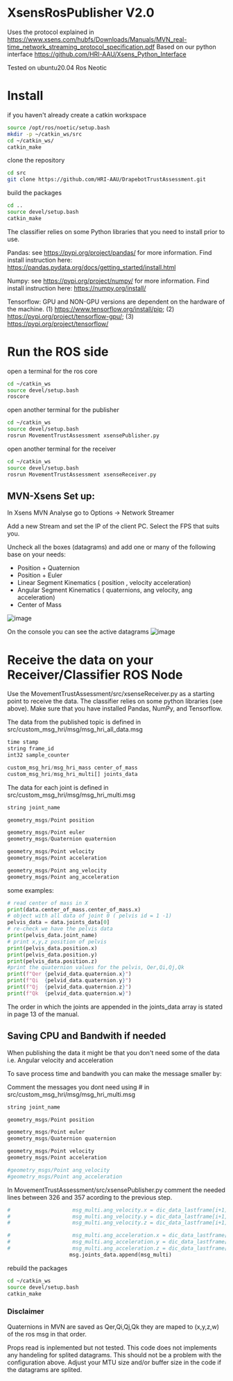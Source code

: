 # XsensRosPublisher V2.0

Uses the protocol explained in https://www.xsens.com/hubfs/Downloads/Manuals/MVN_real-time_network_streaming_protocol_specification.pdf
Based on our python interface https://github.com/HRI-AAU/Xsens_Python_Interface

Tested on ubuntu20.04    Ros Neotic

# Install

if you haven't already create a catkin workspace
```sh
source /opt/ros/noetic/setup.bash
mkdir -p ~/catkin_ws/src
cd ~/catkin_ws/
catkin_make
```

clone the repository
```sh
cd src
git clone https://github.com/HRI-AAU/DrapebotTrustAssessment.git
```

build the packages
```sh
cd ..
source devel/setup.bash
catkin_make
```

The classifier relies on some Python libraries that you need to install prior to use.

Pandas: see https://pypi.org/project/pandas/ for more information. Find install instruction here: https://pandas.pydata.org/docs/getting_started/install.html

Numpy: see https://pypi.org/project/numpy/ for more information. Find install instruction here: https://numpy.org/install/

Tensorflow: GPU and NON-GPU versions are dependent on the hardware of the machine. (1) https://www.tensorflow.org/install/pip; (2) https://pypi.org/project/tensorflow-gpu/; (3) https://pypi.org/project/tensorflow/

# Run the ROS side
open a terminal for the ros core
```sh
cd ~/catkin_ws
source devel/setup.bash
roscore
```

open another terminal for the publisher
```sh
cd ~/catkin_ws
source devel/setup.bash
rosrun MovementTrustAssessment xsensePublisher.py
```

open another terminal for the receiver
```sh
cd ~/catkin_ws
source devel/setup.bash
rosrun MovementTrustAssessment xsenseReceiver.py
```

## MVN-Xsens Set up:

In Xsens MVN Analyse go to Options -> Network Streamer

Add a new Stream and set the IP of the client PC. Select the FPS that suits you.

Uncheck all the boxes (datagrams) and add one or many of the following base on your needs:
- Position + Quaternion
- Position + Euler
- Linear Segment Kinematics    ( position , velocity acceleration)
- Angular Segment Kinematics   ( quaternions, ang velocity, ang acceleration)
- Center of Mass

![image](https://user-images.githubusercontent.com/69670188/132003944-16fdeaad-e022-4407-9bd6-b56d6b9c38c5.png)

On the console you can see the active datagrams
![image](https://user-images.githubusercontent.com/69670188/132005615-f9b15b55-3a8b-4aa2-9064-a0228f2d10ad.png)


# Receive the data on your Receiver/Classifier ROS Node
Use the MovementTrustAssessment/src/xsenseReceiver.py  as a starting point to receive the data. The classifier relies on some python libraries (see above). Make sure that you have installed Pandas, NumPy, and Tensorflow.

The data from the published topic is defined in src/custom_msg_hri/msg/msg_hri_all_data.msg
```python
time stamp
string frame_id
int32 sample_counter

custom_msg_hri/msg_hri_mass center_of_mass
custom_msg_hri/msg_hri_multi[] joints_data
```

The data for each joint is defined in src/custom_msg_hri/msg/msg_hri_multi.msg
```python
string joint_name

geometry_msgs/Point position

geometry_msgs/Point euler
geometry_msgs/Quaternion quaternion

geometry_msgs/Point velocity
geometry_msgs/Point acceleration

geometry_msgs/Point ang_velocity
geometry_msgs/Point ang_acceleration
```
some examples:
```python
# read center of mass in X
print(data.center_of_mass.center_of_mass.x)
# object with all data of joint 0 ( pelvis id = 1 -1)
pelvis_data = data.joints_data[0]
# re-check we have the pelvis data
print(pelvis_data.joint_name)
# print x,y,z position of pelvis
print(pelvis_data.position.x)
print(pelvis_data.position.y)
print(pelvis_data.position.z)
#print the quaternion values for the pelvis, Qer,Qi,Qj,Qk
print(f"Qer {pelvid_data.quaternion.x}")
print(f"Qi  {pelvid_data.quaternion.y}")
print(f"Qj  {pelvid_data.quaternion.z}")
print(f"Qk  {pelvid_data.quaternion.w}")
``` 
The order in which the joints are appended in the joints_data array is stated in page 13 of the manual.

## Saving CPU and Bandwith if needed
When publishing the data it might be that you don't need some of the data i.e. Angular velocity and acceleration

To save process time and bandwith you can make the message smaller by:

Comment the messages you dont need using # in src/custom_msg_hri/msg/msg_hri_multi.msg
```python
string joint_name

geometry_msgs/Point position

geometry_msgs/Point euler
geometry_msgs/Quaternion quaternion

geometry_msgs/Point velocity
geometry_msgs/Point acceleration

#geometry_msgs/Point ang_velocity
#geometry_msgs/Point ang_acceleration
```
In  MovementTrustAssessment/src/xsensePublisher.py comment the needed lines between 326 and 357 acording to the previous step.
```python
#                    msg_multi.ang_velocity.x = dic_data_lastframe[i+1]["data"]["AVelX"]
#                    msg_multi.ang_velocity.y = dic_data_lastframe[i+1]["data"]["AVelY"]
#                    msg_multi.ang_velocity.z = dic_data_lastframe[i+1]["data"]["AVelZ"]

#                    msg_multi.ang_acceleration.x = dic_data_lastframe[i+1]["data"]["AAccX"]
#                    msg_multi.ang_acceleration.y = dic_data_lastframe[i+1]["data"]["AAccY"]
#                    msg_multi.ang_acceleration.z = dic_data_lastframe[i+1]["data"]["AAccZ"]
                    msg.joints_data.append(msg_multi)
```

rebuild the packages
```sh
cd ~/catkin_ws
source devel/setup.bash
catkin_make
```

### Disclaimer
Quaternions in MVN are saved as Qer,Qi,Qj,Qk they are maped to (x,y,z,w) of the ros msg in that order.

Props read is inplemented but not tested.
This code does not implements any handeling for splited datagrams. This should not be a problem with the configuration above. Adjust your MTU size and/or buffer size in the code if the datagrams are splited.
